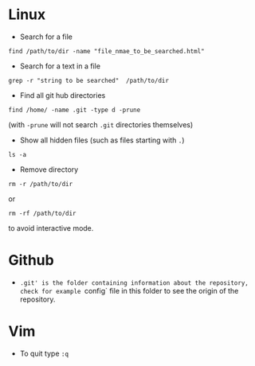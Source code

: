 # Linux

- Search for a file
```
find /path/to/dir -name "file_nmae_to_be_searched.html"
```

- Search for a text in a file
```
grep -r "string to be searched"  /path/to/dir
```


- Find all git hub directories 
```
find /home/ -name .git -type d -prune
```
(with `-prune` will not search `.git` directories themselves)


- Show all hidden files (such as files starting with `.`)

```
ls -a
```

- Remove directory 

```
rm -r /path/to/dir
```

or 

```
rm -rf /path/to/dir
```
to avoid interactive mode. 

# Github

- `.git' is the folder containing information about the repository, check for example `config` file in this folder to see the origin of the repository. 


# Vim 

-  To quit type `:q`
